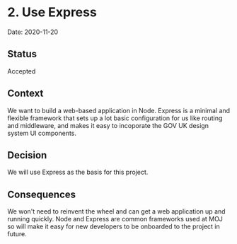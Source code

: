 # 2. Use Express

Date: 2020-11-20

## Status

Accepted

## Context

We want to build a web-based application in Node. Express is a minimal and
flexible framework that sets up a lot basic configuration for us like routing
and middleware, and makes it easy to incoporate the GOV UK design system UI
components.

## Decision

We will use Express as the basis for this project.

## Consequences

We won't need to reinvent the wheel and can get a web application up and
running quickly. Node and Express are common frameworks used at MOJ so will
make it easy for new developers to be onboarded to the project in future.
